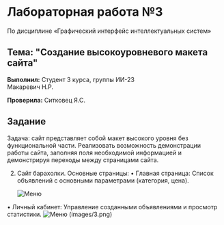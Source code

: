 # Лабораторная работа №3
 По дисциплине «Графический интерфейс интеллектуальных систем»

## Тема: "Создание высокоуровневого макета сайта"

**Выполнил:**
Студент 3 курса, группы ИИ-23  
Макаревич Н.Р.

**Проверила:**
Ситковец Я.С.

## Задание

Задача: сайт представляет собой макет высокого уровня без
функциональной части. Реализовать возможность демонстрации работы
сайта, заполняя поля необходимой информацией и демонстрируя переходы
между страницами сайта.

2. Сайт барахолки.
Основные страницы:
• Главная страница: Список объявлений с основными параметрами
(категория, цена).

	![Меню](images/1.png)


• Личный кабинет: Управление созданными объявлениями и просмотр
статистики.
  ![Меню](images/2.png)
	 (images/3.png)
